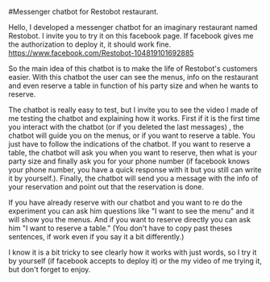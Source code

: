#Messenger chatbot for Restobot restaurant.

Hello, I developed a messenger chatbot for an imaginary restaurant named Restobot.
I invite you to try it on this facebook page. If facebook gives me the authorization to deploy it, it should work fine. https://www.facebook.com/Restobot-104819101692885


So the main idea of this chatbot is to make the life of Restobot's customers easier.
With this chatbot the user can see the menus, info on the restaurant and even reserve a table in function of his party size and when he wants to reserve.


The chatbot is really easy to test, but I invite you to see the video I made of me testing the chatbot and explaining how it works. First if it is the first time you interact with the chatbot (or if you deleted the last messages) , the chatbot will guide you on the menus, or if you want to reserve a table. You just have to follow the indications of the chatbot. If you want to reserve a table, the chatbot will ask you when you want to reserve, then what is your party size and finally ask you for your phone number (if facebook knows your phone number, you have a quick response with it but you still can write it by yourself.). Finally, the chatbot will send you a message with the info of your reservation and point out that the reservation is done.

If you have already reserve with our chatbot and you want to re do the experiment you can ask him questions like "I want to see the menu" and it will show you the menus. And if you want to reserve directly you can ask him "I want to reserve a table." (You don't have to copy past theses sentences, if work even if you say it a bit differently.)



I know it is a bit tricky to see clearly how it works with just words, so I try it by yourself (if facebook accepts to deploy it) or the my video of me trying it, but don't forget to enjoy.
